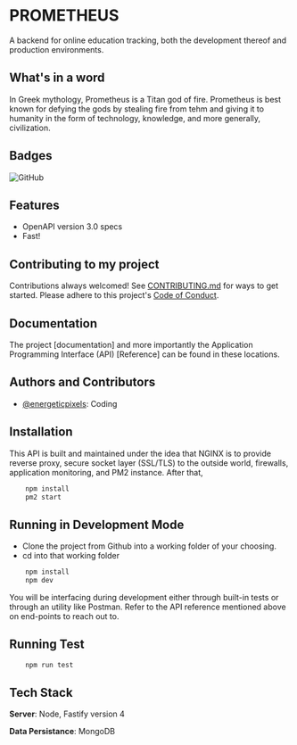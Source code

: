 # PROMETHEUS

A backend for online education tracking, both the development thereof and production environments.

## What's in a word

In Greek mythology, Prometheus is a Titan god of fire. Prometheus is best known for defying the gods by stealing fire from tehm and giving it to humanity in the form of technology, knowledge, and more generally, civilization.

## Badges
![GitHub](https://img.shields.io/github/license/established-1907/prometheus?color=informational&style=plastic)

## Features
- OpenAPI version 3.0 specs
- Fast!

## Contributing to my project

Contributions always welcomed! See [CONTRIBUTING.md](https://github.com/established-1907/prometheus/.github/CONTRIBUTING.md) for ways to get started.  Please adhere to this project's [Code of Conduct](https://github.com/established-1907/prometheus/.github/CODE_OF_CONDUCT.md).

## Documentation

The project [documentation] and more importantly the Application Programming Interface (API) [Reference] can be found in these locations.

## Authors and Contributors

- [@energeticpixels](https://github.com/EnergeticPixels): Coding

## Installation
This API is built and maintained under the idea that NGINX is to provide reverse proxy, secure socket layer (SSL/TLS) to the outside world, firewalls, application monitoring, and PM2 instance.  After that, 
```bash
    npm install
    pm2 start
```

## Running in Development Mode
- Clone the project from Github into a working folder of your choosing.
- cd into that working folder 
```bash
    npm install
    npm dev
```
You will be interfacing during development either through built-in tests or through an utility like Postman.  Refer to the API reference mentioned above on end-points to reach out to.

## Running Test
```bash
    npm run test
```

## Tech Stack

**Server**: Node, Fastify version 4

**Data Persistance**: MongoDB
